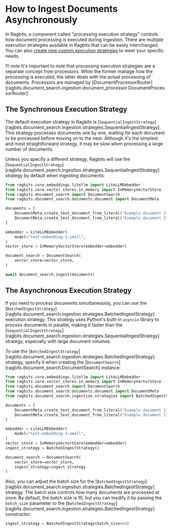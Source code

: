 # How to Ingest Documents Asynchronously

In Ragbits, a component called "processing execution strategy" controls how document processing is executed during ingestion. There are multiple execution strategies available in Ragbits that can be easily interchanged. You can also [create new custom execution strategies](create_custom_execution_strategy.md) to meet your specific needs.

!!! note
    It's important to note that processing execution strategies are a separate concept from processors. While the former manage how the processing is executed, the latter deals with the actual processing of documents. Processors are managed by [DocumentProcessorRouter][ragbits.document_search.ingestion.document_processor.DocumentProcessorRouter].

## The Synchronous Execution Strategy

The default execution strategy in Ragbits is [`SequentialIngestStrategy`][ragbits.document_search.ingestion.strategies.SequentialIngestStrategy]. This strategy processes documents one by one, waiting for each document to be processed before moving on to the next. Although it's the simplest and most straightforward strategy, it may be slow when processing a large number of documents.

Unless you specify a different strategy, Ragbits will use the [`SequentialIngestStrategy`][ragbits.document_search.ingestion.strategies.SequentialIngestStrategy] strategy by default when ingesting documents:

```python
from ragbits.core.embeddings.litellm import LiteLLMEmbedder
from ragbits.core.vector_stores.in_memory import InMemoryVectorStore
from ragbits.document_search import DocumentSearch
from ragbits.document_search.documents.document import DocumentMeta

documents = [
    DocumentMeta.create_text_document_from_literal("Example document 1"),
    DocumentMeta.create_text_document_from_literal("Example document 2"),
]

embedder = LiteLLMEmbedder(
    model="text-embedding-3-small",
)
vector_store = InMemoryVectorStore(embedder=embedder)

document_search = DocumentSearch(
    vector_store=vector_store,
)

await document_search.ingest(documents)
```

## The Asynchronous Execution Strategy

If you need to process documents simultaneously, you can use the [`BatchedIngestStrategy`][ragbits.document_search.ingestion.strategies.BatchedIngestStrategy] execution strategy. This strategy uses Python's built-in `asyncio` library to process documents in parallel, making it faster than the [`SequentialIngestStrategy`][ragbits.document_search.ingestion.strategies.SequentialIngestStrategy] strategy, especially with large document volumes.

To use the [`BatchedIngestStrategy`][ragbits.document_search.ingestion.strategies.BatchedIngestStrategy] strategy, specify it when creating the [`DocumentSearch`][ragbits.document_search.DocumentSearch] instance:

```python
from ragbits.core.embeddings.litellm import LiteLLMEmbedder
from ragbits.core.vector_stores.in_memory import InMemoryVectorStore
from ragbits.document_search import DocumentSearch
from ragbits.document_search.documents.document import DocumentMeta
from ragbits.document_search.ingestion.strategies import BatchedIngestStrategy

documents = [
    DocumentMeta.create_text_document_from_literal("Example document 1"),
    DocumentMeta.create_text_document_from_literal("Example document 2"),
]

embedder = LiteLLMEmbedder(
    model="text-embedding-3-small",
)
vector_store = InMemoryVectorStore(embedder=embedder)
ingest_strategy = BatchedIngestStrategy()

document_search = DocumentSearch(
    vector_store=vector_store,
    ingest_strategy=ingest_strategy
)
```

Also, you can adjust the batch size for the [`BatchedIngestStrategy`][ragbits.document_search.ingestion.strategies.BatchedIngestStrategy] strategy. The batch size controls how many documents are processed at once. By default, the batch size is 10, but you can modify it by passing the `batch_size` parameter to the [`BatchedIngestStrategy`][ragbits.document_search.ingestion.strategies.BatchedIngestStrategy] constructor:

```python
ingest_strategy = BatchedIngestStrategy(batch_size=64)
```